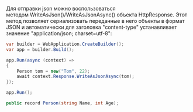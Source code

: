Для отправки json можно воспользоваться методом WriteAsJson()/WriteAsJsonAsync() объекта HttpResponse. Этот метод позволяет сериализовать переданные в него объекты в формат JSON и автоматически для заголовка "content-type" устанавливает значение "application/json; charset=utf-8":

``` c#
var builder = WebApplication.CreateBuilder();
var app = builder.Build();

app.Run(async (context) =>
{
    Person tom = new("Tom", 22);
    await context.Response.WriteAsJsonAsync(tom);
});

app.Run();

public record Person(string Name, int Age);
```